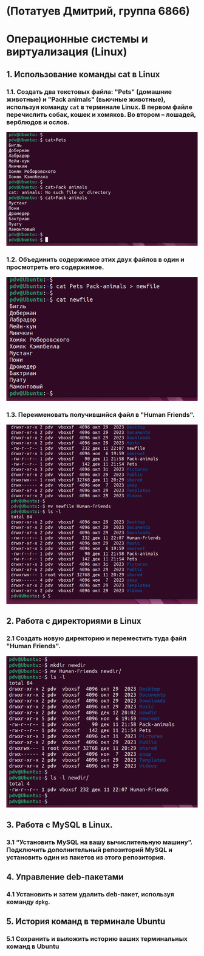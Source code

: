 # (Потатуев Дмитрий, группа 6866)
# Операционные системы и виртуализация (Linux)
## 1. Использование команды cat в Linux

### 1.1. Создать два текстовых файла: "Pets" (домашние животные) и "Pack animals" (вьючные животные), используя команду `cat` в терминале Linux. В первом файле перечислить собак, кошек и хомяков. Во втором – лошадей, верблюдов и ослов.
![Create files "Pets" and "Pack animals".](Images/2024-12-11%20215919.png)

### 1.2. Объединить содержимое этих двух файлов в один и просмотреть его содержимое.
![Combine "Pets" and "Pack animals" and show result.](Images/2024-12-11%20220922.png)

### 1.3. Переименовать получившийся файл в "Human Friends".
![Rename new file to "Human Friends"](Images/2024-12-11%20221223.png)

## 2. Работа с директориями в Linux

### 2.1 Создать новую директорию и переместить туда файл "Human Friends".
![Make new dir and move "Human Friends" there.](Images/2024-12-12%20200537.png)

## 3. Работа с MySQL в Linux.

### 3.1 “Установить MySQL на вашу вычислительную машину”. Подключить дополнительный репозиторий MySQL и установить один из пакетов из этого репозитория.

## 4. Управление deb-пакетами

### 4.1 Установить и затем удалить deb-пакет, используя команду `dpkg`.

## 5. История команд в терминале Ubuntu

### 5.1 Сохранить и выложить историю ваших терминальных команд в Ubuntu